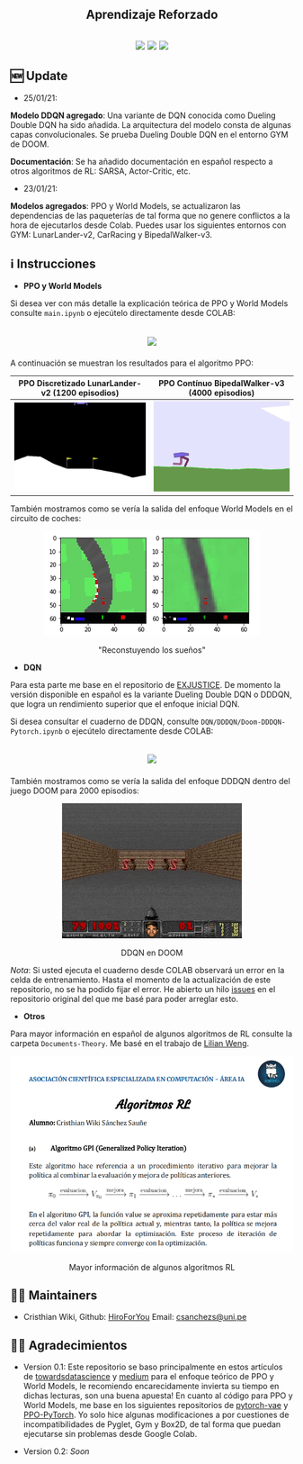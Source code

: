 <h2 align="center">
<p>Aprendizaje Reforzado</p>
</h2>

<h2 align="center">
<p></p>
<img src="https://img.shields.io/badge/PyTorch%20-%23EE4C2C.svg?&style=for-the-badge&logo=PyTorch&logoColor=white" />
<img src="https://img.shields.io/badge/numpy%20-%23013243.svg?&style=for-the-badge&logo=numpy&logoColor=white" />
<img src="https://img.shields.io/badge/Made%20with-Jupyter-orange?style=for-the-badge&logo=Jupyter" />
<p></p>
</h2>




## 🆕 Update
- 25/01/21: 

**Modelo DDQN agregado**: Una variante de DQN conocida como Dueling Double DQN ha sido añadida. La arquitectura del modelo consta de algunas capas convolucionales. Se prueba Dueling Double DQN en el entorno GYM de DOOM. 

**Documentación**: Se ha añadido documentación en español respecto a otros algoritmos de RL: SARSA, Actor-Critic, etc.


- 23/01/21: 

**Modelos agregados**: PPO y World Models, se actualizaron las dependencias de las paqueterías de tal forma que no genere conflictos a la hora de ejecutarlos desde Colab. Puedes usar los siguientes entornos con GYM: LunarLander-v2, CarRacing y BipedalWalker-v3.

## ℹ️ Instrucciones
* **PPO y World Models**

Si desea ver con más detalle la explicación teórica de PPO y World Models consulte `main.ipynb` o ejecútelo directamente desde COLAB:

<h2 align="center">
<a href="https://colab.research.google.com/github/HiroForYou/RL-Algorithms/blob/master/main.ipynb">
<img src="https://colab.research.google.com/assets/colab-badge.svg" />
</a>
</h2>

A continuación se muestran los resultados para el algoritmo PPO:

PPO Discretizado LunarLander-v2 (1200 episodios)           |  PPO Contínuo BipedalWalker-v3 (4000 episodios)
:-------------------------:|:-------------------------:
![](src/PPO_LunarLander-v2.gif) |  ![](src/PPO_BipedalWalker-v2.gif)


También mostramos como se vería la salida del enfoque World Models en el circuito de coches:
<p align="center">
  <img src="src/car.gif" />
  <p align="center">"Reconstuyendo los sueños"</p>
</p>

* **DQN**

Para esta parte me base en el repositorio de [EXJUSTICE](https://github.com/EXJUSTICE). De momento la versión disponible en español es la variante Dueling Double DQN o DDDQN, que logra un rendimiento superior que el enfoque inicial DQN.

Si desea consultar el cuaderno de DDQN, consulte `DQN/DDDQN/Doom-DDDQN-Pytorch.ipynb` o ejecútelo directamente desde COLAB:

<h2 align="center">
<a href="https://colab.research.google.com/github/HiroForYou/RL-Algorithms/blob/master/DQN/DDDQN/Doom-DDDQN-Pytorch.ipynb">
<img src="https://colab.research.google.com/assets/colab-badge.svg" />
</a>
</h2>

También mostramos como se vería la salida del enfoque DDDQN dentro del juego DOOM para 2000 episodios:
<p align="center">
  <img src="src/DDDQN_doom_2000_episodios.gif" />
  <p align="center">DDQN en DOOM</p>
</p>

*Nota*: Si usted ejecuta el cuaderno desde COLAB observará un error en la celda de entrenamiento. Hasta el momento de la actualización de este repositorio, no se ha podido fijar el error. He abierto un hilo [issues](https://github.com/EXJUSTICE/Doom_DQN_GC/issues/1) en el repositorio original del que me basé para poder arreglar esto. 

* **Otros**

Para mayor información en español de algunos algoritmos de RL consulte la carpeta `Documents-Theory`. Me basé en el trabajo de [Lilian Weng](https://lilianweng.github.io/lil-log/).
<p align="center">
  <img src="src/documentation.png" />
  <p align="center">Mayor información de algunos algoritmos RL</p>
</p>

## 👨‍💻 Maintainers
* Cristhian Wiki, Github: [HiroForYou](https://github.com/HiroForYou) Email: csanchezs@uni.pe

## 🙏🏽 Agradecimientos
* Version 0.1:
Este repositorio se baso principalmente en estos artículos de [towardsdatascience](https://towardsdatascience.com/introduction-to-proximal-policy-optimization-tutorial-with-openai-gym-environment-d1d80036e7c2) y [medium](https://medium.com/arxiv-bytes/summary-world-models-b050be1bf2d5) para el enfoque teórico de PPO y World Models, le recomiendo encarecidamente invierta su tiempo en dichas lecturas, son una buena apuesta!
En cuanto al código para PPO y World Models, me base en los siguientes repositorios de [pytorch-vae](https://github.com/sksq96/pytorch-vae.git) y [PPO-PyTorch](https://github.com/nikhilbarhate99/PPO-PyTorch.git). Yo solo hice algunas modificaciones a por cuestiones de incompatibilidades de Pyglet, Gym y Box2D, de tal forma que puedan ejecutarse sin problemas desde Google Colab. 

* Version 0.2:
*Soon*